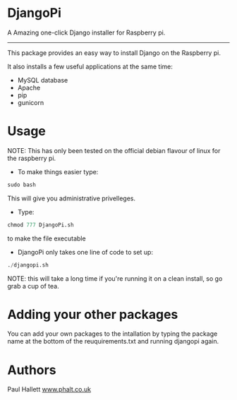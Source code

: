 DjangoPi
=
A Amazing one-click Django installer for Raspberry pi.

----------

This package provides an easy way to install Django on the Raspberry pi.

It also installs a few useful applications at the same time:

 - MySQL database
 - Apache
 - pip
 - gunicorn

Usage
=

NOTE: This has only been tested on the official debian flavour of linux for the raspberry pi.

- To make things easier type:

```Python
sudo bash
```

This will give you administrative privelleges.

 - Type:

```Python
chmod 777 DjangoPi.sh
```

to make the file executable

- DjangoPi only takes one line of code to set up:

```Python
./djangopi.sh
```

NOTE: this will take a long time if you're running it on a clean install, so go grab a cup of tea.

Adding your other packages
=

You can add your own packages to the intallation by typing the package name at the bottom of the reuquirements.txt and running djangopi again.

Authors
=

Paul Hallett www.phalt.co.uk
